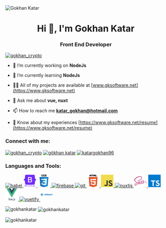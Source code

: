 <img src="https://jessup.edu/wp-content/uploads/2024/01/Is-Web-Development-Oversaturated.jpg" alt="Gokhan Katar" width="100%" height="200" />
<h1 align="center">Hi 👋, I'm Gokhan Katar</h1>
<h3 align="center">Front End Developer</h3>

<p align="left"> <a href="https://twitter.com/gokhan_crypto" target="blank"><img src="https://img.shields.io/twitter/follow/gokhan_crypto?logo=twitter&style=for-the-badge" alt="gokhan_crypto" /></a> </p>

- 🔭 I’m currently working on **NodeJs**

- 🌱 I’m currently learning **NodeJs**

- 👨‍💻 All of my projects are available at [www.gksoftware.net](https://www.gksoftware.net)

- 💬 Ask me about **vue, nuxt**

- 📫 How to reach me **katar_gokhan@hotmail.com**

- 📄 Know about my experiences [https://www.gksoftware.net/resume](https://www.gksoftware.net/resume)

<h3 align="left">Connect with me:</h3>
<p align="left">
<a href="https://twitter.com/gokhan_crypto" target="blank"><img align="center" src="https://raw.githubusercontent.com/rahuldkjain/github-profile-readme-generator/master/src/images/icons/Social/twitter.svg" alt="gokhan_crypto" height="30" width="40" /></a>
<a href="https://linkedin.com/in/gökhan katar" target="blank"><img align="center" src="https://raw.githubusercontent.com/rahuldkjain/github-profile-readme-generator/master/src/images/icons/Social/linked-in-alt.svg" alt="gökhan katar" height="30" width="40" /></a>
<a href="https://instagram.com/katargokhan96" target="blank"><img align="center" src="https://raw.githubusercontent.com/rahuldkjain/github-profile-readme-generator/master/src/images/icons/Social/instagram.svg" alt="katargokhan96" height="30" width="40" /></a>
</p>

<h3 align="left">Languages and Tools:</h3>
<p align="left"> <a href="https://babeljs.io/" target="_blank" rel="noreferrer"> <img src="https://www.vectorlogo.zone/logos/babeljs/babeljs-icon.svg" alt="babel" width="40" height="40"/> </a> <a href="https://getbootstrap.com" target="_blank" rel="noreferrer"> <img src="https://raw.githubusercontent.com/devicons/devicon/master/icons/bootstrap/bootstrap-plain-wordmark.svg" alt="bootstrap" width="40" height="40"/> </a> <a href="https://www.w3schools.com/css/" target="_blank" rel="noreferrer"> <img src="https://raw.githubusercontent.com/devicons/devicon/master/icons/css3/css3-original-wordmark.svg" alt="css3" width="40" height="40"/> </a> <a href="https://firebase.google.com/" target="_blank" rel="noreferrer"> <img src="https://www.vectorlogo.zone/logos/firebase/firebase-icon.svg" alt="firebase" width="40" height="40"/> </a> <a href="https://git-scm.com/" target="_blank" rel="noreferrer"> <img src="https://www.vectorlogo.zone/logos/git-scm/git-scm-icon.svg" alt="git" width="40" height="40"/> </a> <a href="https://www.w3.org/html/" target="_blank" rel="noreferrer"> <img src="https://raw.githubusercontent.com/devicons/devicon/master/icons/html5/html5-original-wordmark.svg" alt="html5" width="40" height="40"/> </a> <a href="https://developer.mozilla.org/en-US/docs/Web/JavaScript" target="_blank" rel="noreferrer"> <img src="https://raw.githubusercontent.com/devicons/devicon/master/icons/javascript/javascript-original.svg" alt="javascript" width="40" height="40"/> </a> <a href="https://nuxtjs.org/" target="_blank" rel="noreferrer"> <img src="https://www.vectorlogo.zone/logos/nuxtjs/nuxtjs-icon.svg" alt="nuxtjs" width="40" height="40"/> </a> <a href="https://sass-lang.com" target="_blank" rel="noreferrer"> <img src="https://raw.githubusercontent.com/devicons/devicon/master/icons/sass/sass-original.svg" alt="sass" width="40" height="40"/> </a> <a href="https://www.typescriptlang.org/" target="_blank" rel="noreferrer"> <img src="https://raw.githubusercontent.com/devicons/devicon/master/icons/typescript/typescript-original.svg" alt="typescript" width="40" height="40"/> </a> <a href="https://vuejs.org/" target="_blank" rel="noreferrer"> <img src="https://raw.githubusercontent.com/devicons/devicon/master/icons/vuejs/vuejs-original-wordmark.svg" alt="vuejs" width="40" height="40"/> </a> <a href="https://vuetifyjs.com/en/" target="_blank" rel="noreferrer"> <img src="https://bestofjs.org/logos/vuetify.svg" alt="vuetify" width="40" height="40"/> </a> <a href="https://webpack.js.org" target="_blank" rel="noreferrer"> <img src="https://raw.githubusercontent.com/devicons/devicon/d00d0969292a6569d45b06d3f350f463a0107b0d/icons/webpack/webpack-original-wordmark.svg" alt="webpack" width="40" height="40"/> </a> </p>

<p><img align="left" src="https://github-readme-stats.vercel.app/api/top-langs?username=gokhankatar&show_icons=true&locale=en&layout=compact" alt="gokhankatar" /></p>

<p>&nbsp;<img align="center" src="https://github-readme-stats.vercel.app/api?username=gokhankatar&show_icons=true&locale=en" alt="gokhankatar" /></p>

<p><img align="center" src="https://github-readme-streak-stats.herokuapp.com/?user=gokhankatar&" alt="gokhankatar" /></p>
